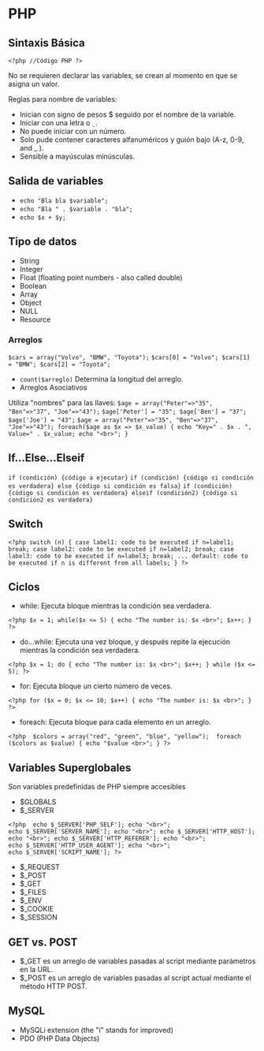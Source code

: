 # PHP

## Sintaxis Básica

`<?php //Código PHP ?>`

No se requieren declarar las variables, se crean al momento en que se asigna un valor.

Reglas para nombre de variables:

* Inician con signo de pesos $ seguido por el nombre de la variable.
* Iniciar con una letra o `_`.
* No puede iniciar con un número.
* Solo pude contener caracteres alfanuméricos y guión bajo (A-z, 0-9, and _ ).
* Sensible a mayúsculas minúsculas.

## Salida de variables

* `echo "Bla bla $variable";`
* `echo "Bla " . $variable . "bla";`
* `echo $x + $y;`


## Tipo de datos

* String
* Integer
* Float (floating point numbers - also called double)
* Boolean
* Array
* Object
* NULL
* Resource

### Arreglos

`$cars = array("Volvo", "BMW", "Toyota");`
`$cars[0] = "Volvo";
$cars[1] = "BMW";
$cars[2] = "Toyota";
`

* `count($arreglo)` Determina la longitud del arreglo.
* Arreglos Asociativos

Utiliza "nombres" para las llaves:
`$age = array("Peter"=>"35", "Ben"=>"37", "Joe"=>"43");`
`$age['Peter'] = "35";
$age['Ben'] = "37";
$age['Joe'] = "43";`
`$age = array("Peter"=>"35", "Ben"=>"37", "Joe"=>"43");
foreach($age as $x => $x_value) {
    echo "Key=" . $x . ", Value=" . $x_value;
    echo "<br>";
}`


## If...Else...Elseif

`if (condición) {código a ejecutar}`
`if (condición) {código si condición es verdadera} else {código si condición es falsa}`
`if (condición) {código si condición es verdadera} elseif (condición2) {código si condición2 es verdadera}`

## Switch

`<?php
switch (n) {
    case label1:
        code to be executed if n=label1;
        break;
    case label2:
        code to be executed if n=label2;
        break;
    case label3:
        code to be executed if n=label3;
        break;
    ...
    default:
        code to be executed if n is different from all labels;
}
?>`

## Ciclos

* while: Ejecuta bloque mientras la condición sea verdadera.

`<?php
$x = 1;
while($x <= 5) {
    echo "The number is: $x <br>";
    $x++;
}
?>`

* do...while: Ejecuta una vez bloque, y después repite la ejecución mientras la condición sea verdadera.

`<?php
$x = 1;
do {
    echo "The number is: $x <br>";
    $x++;
} while ($x <= 5);
?>`

* for: Ejecuta bloque un cierto número de veces.

`<?php
for ($x = 0; $x <= 10; $x++) {
    echo "The number is: $x <br>";
} 
?>`

* foreach: Ejecuta bloque para cada elemento en un arreglo.

`<?php 
$colors = array("red", "green", "blue", "yellow"); 
foreach ($colors as $value) {
    echo "$value <br>";
}
?>`


## Variables Superglobales

Son variables predefinidas de PHP siempre accesibles
* $GLOBALS
* $_SERVER

`<?php 
echo $_SERVER['PHP_SELF'];
echo "<br>";
echo $_SERVER['SERVER_NAME'];
echo "<br>";
echo $_SERVER['HTTP_HOST'];
echo "<br>";
echo $_SERVER['HTTP_REFERER'];
echo "<br>";
echo $_SERVER['HTTP_USER_AGENT'];
echo "<br>";
echo $_SERVER['SCRIPT_NAME'];
?>`

* $_REQUEST
* $_POST
* $_GET
* $_FILES
* $_ENV
* $_COOKIE
* $_SESSION

## GET vs. POST

* $_GET es un arreglo de variables pasadas al script mediante parámetros en la URL.
* $_POST es un arreglo de variables pasadas al script actual mediante el método HTTP POST.


## MySQL

* MySQLi extension (the "i" stands for improved)
* PDO (PHP Data Objects)


